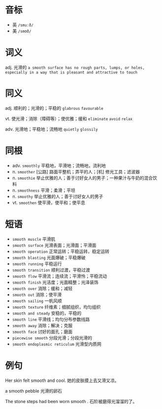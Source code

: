 # 音标

- 英 `/smuːð/`
- 美 `/smʊð/`

# 词义

adj. 光滑的
`a smooth surface has no rough parts, lumps, or holes, especially in a way that is pleasant and attractive to touch`

# 同义

adj. 顺利的；光滑的；平稳的
`glabrous` `favourable`

vt. 使光滑；消除（障碍等）；使优雅；缓和
`eliminate` `avoid` `relax`

adv. 光滑地；平稳地；流畅地
`quietly` `glossily`

# 同根

- adv. `smoothly` 平稳地，平滑地；流畅地，流利地
- n. `smoother` [公路] 路面平整机；弄平的人；[机] 修光工具；滤波器
- n. `smoothie` 举止优雅的人；善于讨好女人的男子；一种果汁与牛奶的混合饮料
- n. `smoothness` 平滑；柔滑；平坦
- n. `smoothy` 举止优雅的人；善于讨好女人的男子
- vt. `smoothen` 使平滑，使平和；使平息

# 短语

- `smooth muscle` 平滑肌
- `smooth surface` 光滑表面；光滑面；平滑面
- `smooth operation` 正常运转；平稳运转，稳定运转
- `smooth blasting` 光面爆破；平稳爆破
- `smooth running` 平稳运行
- `smooth transition` 顺利过渡，平稳过渡
- `smooth flow` 平滑流；连续流；平滑怜；平稳流动
- `smooth finish` 光洁度；光面精整；光泽装饰
- `smooth over` 消除；缓和；减轻
- `smooth out` 消除；使平滑
- `smooth sailing` 一帆风顺
- `smooth texture` 纤维素；细腻组织，均匀组织
- `smooth and steady` 安稳的，平稳的
- `smooth line` 平滑线；均匀分布参数线路
- `smooth away` 消除；解决；克服
- `smooth face` 讨好的面孔；磨面
- `piecewise smooth` 分段光滑；分段光滑的
- `smooth endoplasmic reticulum` 光滑型内质网

# 例句

Her skin felt smooth and cool.
她的皮肤摸上去又滑又凉。

a smooth pebble
光滑的卵石

The stone steps had been worn smooth .
石阶被磨得光溜溜的了。


